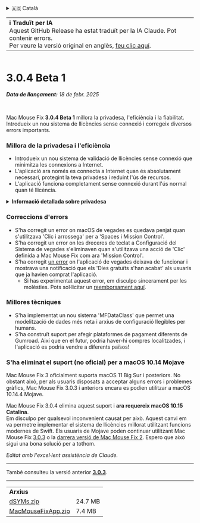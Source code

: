 <details>
<summary>🇦🇩 Català</summary>

[🇬🇧 English (GitHub Release)](https://github.com/noah-nuebling/mac-mouse-fix/releases/tag/3.0.4-Beta-1)\
**🇦🇩 Català**\
[🇩🇪 Deutsch](https://redirect.macmousefix.com/?target=mmf-release&tag=3.0.4-Beta-1&locale=de)\
[🇪🇸 Español](https://redirect.macmousefix.com/?target=mmf-release&tag=3.0.4-Beta-1&locale=es)\
[🇫🇷 Français](https://redirect.macmousefix.com/?target=mmf-release&tag=3.0.4-Beta-1&locale=fr)\
[🇮🇩 Indonesia](https://redirect.macmousefix.com/?target=mmf-release&tag=3.0.4-Beta-1&locale=id)\
[🇮🇹 Italiano](https://redirect.macmousefix.com/?target=mmf-release&tag=3.0.4-Beta-1&locale=it)\
[🇭🇺 Magyar](https://redirect.macmousefix.com/?target=mmf-release&tag=3.0.4-Beta-1&locale=hu)\
[🇳🇱 Nederlands](https://redirect.macmousefix.com/?target=mmf-release&tag=3.0.4-Beta-1&locale=nl)\
[🇵🇱 Polski](https://redirect.macmousefix.com/?target=mmf-release&tag=3.0.4-Beta-1&locale=pl)\
[🇧🇷 Português (Brasil)](https://redirect.macmousefix.com/?target=mmf-release&tag=3.0.4-Beta-1&locale=pt-BR)\
[🇵🇹 Português (Portugal)](https://redirect.macmousefix.com/?target=mmf-release&tag=3.0.4-Beta-1&locale=pt-PT)\
[🇷🇴 Română](https://redirect.macmousefix.com/?target=mmf-release&tag=3.0.4-Beta-1&locale=ro)\
[🇸🇪 Svenska](https://redirect.macmousefix.com/?target=mmf-release&tag=3.0.4-Beta-1&locale=sv)\
[🇻🇳 Tiếng Việt](https://redirect.macmousefix.com/?target=mmf-release&tag=3.0.4-Beta-1&locale=vi)\
[🇹🇷 Türkçe](https://redirect.macmousefix.com/?target=mmf-release&tag=3.0.4-Beta-1&locale=tr)\
[🇨🇿 Čeština](https://redirect.macmousefix.com/?target=mmf-release&tag=3.0.4-Beta-1&locale=cs)\
[🇬🇷 Ελληνικά](https://redirect.macmousefix.com/?target=mmf-release&tag=3.0.4-Beta-1&locale=el)\
[🇷🇺 Русский](https://redirect.macmousefix.com/?target=mmf-release&tag=3.0.4-Beta-1&locale=ru)\
[🇺🇦 Українська](https://redirect.macmousefix.com/?target=mmf-release&tag=3.0.4-Beta-1&locale=uk)\
[🇮🇱 עברית](https://redirect.macmousefix.com/?target=mmf-release&tag=3.0.4-Beta-1&locale=he)\
[🇸🇦 العربية](https://redirect.macmousefix.com/?target=mmf-release&tag=3.0.4-Beta-1&locale=ar)\
[🇮🇳 हिन्दी](https://redirect.macmousefix.com/?target=mmf-release&tag=3.0.4-Beta-1&locale=hi)\
[🇹🇭 ไทย](https://redirect.macmousefix.com/?target=mmf-release&tag=3.0.4-Beta-1&locale=th)\
[🇨🇳 中文 (简体)](https://redirect.macmousefix.com/?target=mmf-release&tag=3.0.4-Beta-1&locale=zh-Hans)\
[🇨🇳 中文 (繁體)](https://redirect.macmousefix.com/?target=mmf-release&tag=3.0.4-Beta-1&locale=zh-Hant)\
[🇭🇰 中文（香港)](https://redirect.macmousefix.com/?target=mmf-release&tag=3.0.4-Beta-1&locale=zh-HK)\
[🇯🇵 日本語](https://redirect.macmousefix.com/?target=mmf-release&tag=3.0.4-Beta-1&locale=ja)\
[🇰🇷 한국어](https://redirect.macmousefix.com/?target=mmf-release&tag=3.0.4-Beta-1&locale=ko)\
[Help translate Mac Mouse Fix to different languages!](https://github.com/noah-nuebling/mac-mouse-fix/discussions/731)
</details>
<table align=><td>
<b>ℹ️ Traduït per IA</b><br>
Aquest GitHub Release ha estat traduït per la IA Claude. Pot contenir errors.<br>
Per veure la versió original en anglès, <a href="https://github.com/noah-nuebling/mac-mouse-fix/releases/tag/3.0.4-Beta-1">feu clic aquí</a>.
</td></table>

<table></table>

# 3.0.4 Beta 1
***Data de llançament:** 18 de febr. 2025*

<br>

Mac Mouse Fix **3.0.4 Beta 1** millora la privadesa, l'eficiència i la fiabilitat.\
Introdueix un nou sistema de llicències sense connexió i corregeix diversos errors importants.

### Millora de la privadesa i l'eficiència

- Introdueix un nou sistema de validació de llicències sense connexió que minimitza les connexions a Internet.
- L'aplicació ara només es connecta a Internet quan és absolutament necessari, protegint la teva privadesa i reduint l'ús de recursos.
- L'aplicació funciona completament sense connexió durant l'ús normal quan té llicència.

<details>
<summary><b>Informació detallada sobre privadesa</b></summary>
Les versions anteriors validaven les llicències en línia a cada inici, permetent potencialment que els registres de connexió fossin emmagatzemats per servidors de tercers (GitHub i Gumroad). El nou sistema elimina les connexions innecessàries – després de l'activació inicial de la llicència, només es connecta a Internet si les dades locals de la llicència estan corrompudes.
<br><br>
Tot i que jo personalment mai vaig registrar el comportament dels usuaris, el sistema anterior teòricament permetia que els servidors de tercers registressin adreces IP i temps de connexió. Gumroad també podia registrar la teva clau de llicència i potencialment correlacionar-la amb qualsevol informació personal que haguessin registrat sobre tu quan vas comprar Mac Mouse Fix.
<br><br>
No vaig considerar aquests subtils problemes de privadesa quan vaig construir el sistema de llicències original, però ara, Mac Mouse Fix és tan privat i lliure d'Internet com és possible!
<br><br>
Vegeu també la <a href=https://gumroad.com/privacy>política de privadesa de Gumroad</a> i aquest <a href=https://github.com/noah-nuebling/mac-mouse-fix/issues/976#issuecomment-2140955801>comentari meu a GitHub</a>.

</details>

### Correccions d'errors

- S'ha corregit un error on macOS de vegades es quedava penjat quan s'utilitzava 'Clic i arrossega' per a 'Spaces i Mission Control'.
- S'ha corregit un error on les dreceres de teclat a Configuració del Sistema de vegades s'eliminaven quan s'utilitzava una acció de 'Clic' definida a Mac Mouse Fix com ara 'Mission Control'.
- S'ha corregit [un error](https://github.com/noah-nuebling/mac-mouse-fix/issues?q=state%3Aopen%20label%3A%22%27Free%20days%20are%20over%27%20bug%22) on l'aplicació de vegades deixava de funcionar i mostrava una notificació que els 'Dies gratuïts s'han acabat' als usuaris que ja havien comprat l'aplicació.
    - Si has experimentat aquest error, em disculpo sincerament per les molèsties. Pots sol·licitar un [reemborsament aquí](https://redirect.macmousefix.com/?message=&target=mmf-apply-for-refund&locale=ca).

### Millores tècniques

- S'ha implementat un nou sistema 'MFDataClass' que permet una modelització de dades més neta i arxius de configuració llegibles per humans.
- S'ha construït suport per afegir plataformes de pagament diferents de Gumroad. Així que en el futur, podria haver-hi compres localitzades, i l'aplicació es podria vendre a diferents països!

### S'ha eliminat el suport (no oficial) per a macOS 10.14 Mojave

Mac Mouse Fix 3 oficialment suporta macOS 11 Big Sur i posteriors. No obstant això, per als usuaris disposats a acceptar alguns errors i problemes gràfics, Mac Mouse Fix 3.0.3 i anteriors encara es podien utilitzar a macOS 10.14.4 Mojave.

Mac Mouse Fix 3.0.4 elimina aquest suport i **ara requereix macOS 10.15 Catalina**.\
Em disculpo per qualsevol inconvenient causat per això. Aquest canvi em va permetre implementar el sistema de llicències millorat utilitzant funcions modernes de Swift. Els usuaris de Mojave poden continuar utilitzant Mac Mouse Fix [3.0.3](https://redirect.macmousefix.com/?target=mmf-release&tag=3.0.3&locale=ca) o la [darrera versió de Mac Mouse Fix 2](https://redirect.macmousefix.com/?target=mmf2-latest&locale=ca). Espero que això sigui una bona solució per a tothom.

*Editat amb l'excel·lent assistència de Claude.*

---

També consulteu la versió anterior [**3.0.3**](https://redirect.macmousefix.com/?target=mmf-release&tag=3.0.3&locale=ca).

---

<table align="start">
<tr>
    <td colspan=2>
        <b>Arxius</b>
    </td>
</tr>
<tr>
    <td><a href="https://github.com/noah-nuebling/mac-mouse-fix/releases/download/3.0.4-Beta-1/dSYMs.zip">dSYMs.zip</a></td>
    <td>24.7 MB</td>
</tr>
<tr>
    <td><a href="https://github.com/noah-nuebling/mac-mouse-fix/releases/download/3.0.4-Beta-1/MacMouseFixApp.zip">MacMouseFixApp.zip</a></td>
    <td>7.4 MB</td>
</tr>
</table>